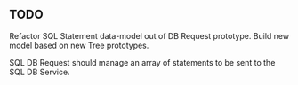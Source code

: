 TODO
----

Refactor SQL Statement data-model out of DB Request prototype. Build new model based on new Tree prototypes.

SQL DB Request should manage an array of statements to be sent to the SQL DB Service.

